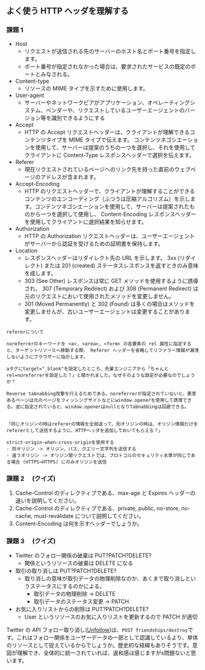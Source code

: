 ## よく使う HTTP ヘッダを理解する

### 課題 1

- Host
  - リクエストが送信される先のサーバーのホスト名とポート番号を指定します。
  - ポート番号が指定されなかった場合は、要求されたサービスの既定のポートとみなされる。
- Content-type
  - リソースの MIME タイプを示すために使用します。
- User-agent
  - サーバーやネットワークピアがアプリケーション、オペレーティングシステム、ベンダーや、リクエストしているユーザーエージェントのバージョン等を識別できるようにする
- Accept
  - HTTP の Accept リクエストヘッダーは、クライアントが理解できるコンテンツタイプを MIME タイプで伝えます。 コンテンツネゴシエーションを使用して、サーバーは提案のうちの一つを選択し、それを使用してクライアントに Content-Type レスポンスヘッダーで選択を伝えます。
- Referer
  - 現在リクエストされているページへのリンク先を持った直前のウェブページのアドレスが含まれます。
- Accept-Encoding
  - HTTP のリクエストヘッダーで、クライアントが理解することができるコンテンツのエンコーディング（ふつうは圧縮アルゴリズム）を示します。コンテンツネゴシエーションを使用して、サーバーは提案されたものから一つを選択して使用し、 Content-Encoding レスポンスヘッダーを使用してクライアントに選択結果を知らせます。
- Authorization
  - HTTP の Authorization リクエストヘッダーは、ユーザーエージェントがサーバーから認証を受けるための証明書を保持します。
- Location
  - レスポンスヘッダーはリダイレクト先の URL を示します。 3xx (リダイレクト) または 201 (created) ステータスレスポンスを返すときのみ意味を成します。
  - 303 (See Other) レスポンスは常に GET メソッドを使用するように誘導され、 307 (Temporary Redirect) および 308 (Permanent Redirect) は元のリクエストにおいて使用されたメソッドを変更しません。
  - 301 (Moved Permanently) と 302 (Found) は多くの場合はメソッドを変更しませんが、古いユーザーエージェントは変更することがあります。

```
refererについて

noreferrerのキーワードを <a>, <area>, <form> の各要素の rel 属性に指定すると、ターゲットリソースへ移動する際、 Referer ヘッダーを省略してリファラー情報が漏洩しないようにブラウザーに指示します。

aタグにtarget="_blank"を設定したところ、先輩エンジニアから「ちゃんとrel=noreferrerを設定した？」と聞かれました。なぜそのような設定が必要なのでしょうか？

Reverse tabnabbing攻撃を行えるためである。noreferrerが指定されていないと、悪意あるページは元のページをフィッシングサイトなどにwindow.openerを使用して誘導できる。逆に指定されていると、window.openerはnullとなりTabnabbingは回避できる。


「同じオリジンの時はrefererの情報を全部送って、別オリジンの時は、オリジン情報だけをrefererとして送信するように、HTTPヘッダを追加しておいてもらえる？」

strict-origin-when-cross-originを使用する
- 同オリジン -> オリジン、パス、クエリー文字列を送信する
- 違うオリジン -> オリジン間リクエストでは、プロトコルのセキュリティ水準が同じである場合 (HTTPS→HTTPS) にのみオリジンを送信
```

### 課題 2 　(クイズ)

1. Cache-Control のディレクティブである、max-age と Expires ヘッダーの違いを説明してください。
2. Cache-Control のディレクティブである、private, public, no-store, no-cache, must-revalidate について説明してください。
3. Content-Encoding は何を示すヘッダーでしょうか。

### 課題 3 　(クイズ)

- Twitter のフォロー関係の破棄は PUT?PATCH?DELETE?
  - 関係というリソースの破棄は DELETE になる
- 取引の取り消しは PUT?PATCH?DELETE?
  - 取り消しの意味が取引データの物理削除なのか、あくまで取り消しというステータスにするのかによる。
    - 取引データの物理削除 -> DELETE
    - 取引データのステータス変更 -> PATCH
- お気に入りリストからの削除は PUT?PATCH?DELETE?
  - User というリソースのお気に入りリストを更新するので PATCH が適切

Twitter の API フォロー取り消し([Unfollow](https://developer.x.com/en/docs/twitter-api/v1/accounts-and-users/follow-search-get-users/api-reference/post-friendships-destroy))は、`POST friendships/destroy`です。これはフォロー関係をユーザーデータの一部として認識しているより、単体のリソースとして捉えているからでしょうか。歴史的な経緯もありそうです。意図が理解でき、全体的に統一されていれば、違和感は感じますがs問題ないと思います。
